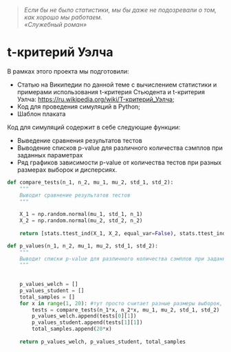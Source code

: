 > *Если бы не было статистики, мы бы даже не подозревали о том, как хорошо мы работаем.* \
*«Служебный роман»*


# t-критерий Уэлча

В рамках этого проекта мы подготовили:
 * Статью на Википедии по данной теме с вычислением статистики и примерами использования t-критерия Стьюдента и t-критерия Уэлча: https://ru.wikipedia.org/wiki/T-критерий_Уэлча;
 * Код для проведения симуляций в Python;
 * Шаблон плаката


Код для симуляций содержит в себе следующие функции:
 * Выведение сравнения результатов тестов
 * Выводение списков p-value для различного количества сэмплов при заданных параметрах
 * Ряд графиков зависимости p-value от количества тестов при разных размерах выборок и дисперсиях.
 
```python
def compare_tests(n_1, n_2, mu_1, mu_2, std_1, std_2):
    """
    Выводит сравнение результатов тестов
    """
    
    X_1 = np.random.normal(mu_1, std_1, n_1)
    X_2 = np.random.normal(mu_2, std_2, n_2)
    
    return [stats.ttest_ind(X_1, X_2, equal_var=False), stats.ttest_ind(X_1, X_2)]
```

```python
def p_values(n_1, n_2, mu_1, mu_2, std_1, std_2):
    """
    Выводит списки p-value для различного количества сэмплов при заданных параметрах
    """
    
    
    p_values_welch = []
    p_values_student = []
    total_samples = []
    for x in range(1, 20): #тут просто считает разные размеры выборок, шаг можно поменять 
        tests = compare_tests(n_1*x, n_2*x, mu_1, mu_2, std_1, std_2)
        p_values_welch.append(tests[0][1])
        p_values_student.append(tests[1][1])
        total_samples.append(20*x)
        
    return p_values_welch, p_values_student, total_samples
```

